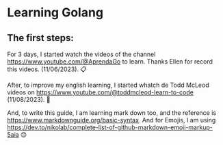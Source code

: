 # Learning Golang

## The first steps:

For 3 days, I started watch the videos of the channel <https://www.youtube.com/@AprendaGo> to learn. Thanks Ellen for record this videos. (11/06/2023). :clipboard:

After, to improve my english learning, I started whatch de Todd McLeod vídeos on <https://www.youtube.com/@toddmcleod-learn-to-code> (11/08/2023). :panda_face:

And, to write this guide, I am learning mark down too, and the reference is <https://www.markdownguide.org/basic-syntax>. And for Emojis, I am using <https://dev.to/nikolab/complete-list-of-github-markdown-emoji-markup-5aia> :blush:

